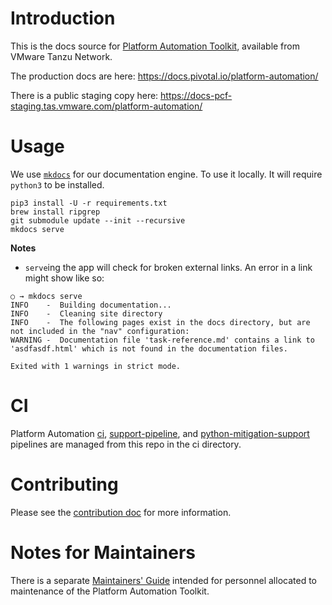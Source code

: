 # Introduction

This is the docs source for
[Platform Automation Toolkit](https://network.pivotal.io/products/platform-automation),
available from VMware Tanzu Network.

The production docs are here:
https://docs.pivotal.io/platform-automation/

There is a public staging copy here:
https://docs-pcf-staging.tas.vmware.com/platform-automation/

# Usage

We use [`mkdocs`](https://www.mkdocs.org/) for our documentation engine.
To use it locally. It will require `python3` to be installed.

```
pip3 install -U -r requirements.txt
brew install ripgrep
git submodule update --init --recursive
mkdocs serve
```

**Notes**
* `serve`ing the app will check for broken external links.
  An error in a link might show like so:

```
○ → mkdocs serve
INFO    -  Building documentation...
INFO    -  Cleaning site directory
INFO    -  The following pages exist in the docs directory, but are not included in the "nav" configuration:
WARNING -  Documentation file 'task-reference.md' contains a link to 'asdfasdf.html' which is not found in the documentation files.

Exited with 1 warnings in strict mode.
```

# CI

Platform Automation
[ci](https://platform-automation.ci.cf-app.com/teams/main/pipelines/python-mitigation-support),
[support-pipeline](https://platform-automation.ci.cf-app.com/teams/main/pipelines/support-pipeline),
and
[python-mitigation-support](https://platform-automation.ci.cf-app.com/teams/main/pipelines/python-mitigation-support) pipelines are managed from this repo in the ci directory.

# Contributing

Please see the [contribution doc](CONTRIBUTING.md) for more information.

# Notes for Maintainers

There is a separate [Maintainers' Guide](MAINTAINERS_GUIDE.md)
intended for personnel allocated to maintenance
of the Platform Automation Toolkit.
